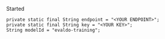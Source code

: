Started

    private static final String endpoint = "<YOUR ENDPOINT>";
    private static final String key = "<YOUR KEY>";
    String modelId = "evaldo-training";
